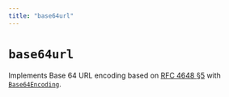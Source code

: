 ```yaml
---
title: "base64url"
---
```


# `base64url`

Implements Base 64 URL encoding based on [RFC 4648 §5](https://datatracker.ietf.org/doc/html/rfc4648#section-5) with [`Base64Encoding`](/reference/encoding/Base64Encoding).
